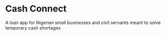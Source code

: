 # Cash Connect
A loan app for Nigerian small businesses and civil servants meant to solve temporary cash shortages
